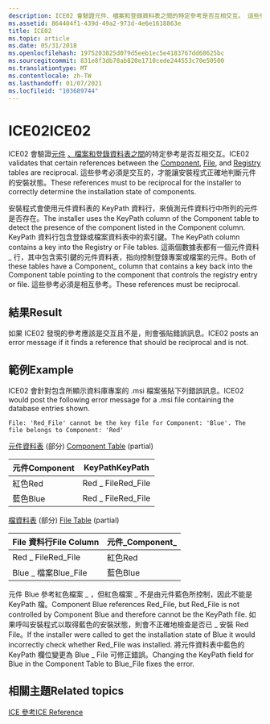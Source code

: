 ```yaml
---
description: ICE02 會驗證元件、檔案和登錄資料表之間的特定參考是否互相交互。 這些參考必須是交互的，才能讓安裝程式正確地判斷元件的安裝狀態。
ms.assetid: 864404f1-439d-49a2-973d-4e6e1618863e
title: ICE02
ms.topic: article
ms.date: 05/31/2018
ms.openlocfilehash: 1975203825d079d5eeb1ec5e4183767dd68625bc
ms.sourcegitcommit: 831e8f3db78ab820e1710cede244553c70e50500
ms.translationtype: MT
ms.contentlocale: zh-TW
ms.lasthandoff: 01/07/2021
ms.locfileid: "103689744"
---
```

# <a name="ice02"></a><span data-ttu-id="c1b09-104">ICE02</span><span class="sxs-lookup"><span data-stu-id="c1b09-104">ICE02</span></span>

<span data-ttu-id="c1b09-105">ICE02 會驗證[元件](component-table.md) [、檔案和登錄](file-table.md)[資料表之間](registry-table.md)的特定參考是否互相交互。</span><span class="sxs-lookup"><span data-stu-id="c1b09-105">ICE02 validates that certain references between the [Component](component-table.md), [File](file-table.md), and [Registry](registry-table.md) tables are reciprocal.</span></span> <span data-ttu-id="c1b09-106">這些參考必須是交互的，才能讓安裝程式正確地判斷元件的安裝狀態。</span><span class="sxs-lookup"><span data-stu-id="c1b09-106">These references must to be reciprocal for the installer to correctly determine the installation state of components.</span></span>

<span data-ttu-id="c1b09-107">安裝程式會使用元件資料表的 KeyPath 資料行，來偵測元件資料行中所列的元件是否存在。</span><span class="sxs-lookup"><span data-stu-id="c1b09-107">The installer uses the KeyPath column of the Component table to detect the presence of the component listed in the Component column.</span></span> <span data-ttu-id="c1b09-108">KeyPath 資料行包含登錄或檔案資料表中的索引鍵。</span><span class="sxs-lookup"><span data-stu-id="c1b09-108">The KeyPath column contains a key into the Registry or File tables.</span></span> <span data-ttu-id="c1b09-109">這兩個數據表都有一個元件資料 \_ 行，其中包含索引鍵的元件資料表，指向控制登錄專案或檔案的元件。</span><span class="sxs-lookup"><span data-stu-id="c1b09-109">Both of these tables have a Component\_ column that contains a key back into the Component table pointing to the component that controls the registry entry or file.</span></span> <span data-ttu-id="c1b09-110">這些參考必須是相互參考。</span><span class="sxs-lookup"><span data-stu-id="c1b09-110">These references must be reciprocal.</span></span>

## <a name="result"></a><span data-ttu-id="c1b09-111">結果</span><span class="sxs-lookup"><span data-stu-id="c1b09-111">Result</span></span>

<span data-ttu-id="c1b09-112">如果 ICE02 發現的參考應該是交互且不是，則會張貼錯誤訊息。</span><span class="sxs-lookup"><span data-stu-id="c1b09-112">ICE02 posts an error message if it finds a reference that should be reciprocal and is not.</span></span>

## <a name="example"></a><span data-ttu-id="c1b09-113">範例</span><span class="sxs-lookup"><span data-stu-id="c1b09-113">Example</span></span>

<span data-ttu-id="c1b09-114">ICE02 會針對包含所顯示資料庫專案的 .msi 檔案張貼下列錯誤訊息。</span><span class="sxs-lookup"><span data-stu-id="c1b09-114">ICE02 would post the following error message for a .msi file containing the database entries shown.</span></span>

``` syntax
File: 'Red_File' cannot be the key file for Component: 'Blue'. The file belongs to Component: 'Red'
```

<span data-ttu-id="c1b09-115">[元件資料表](component-table.md) (部分) </span><span class="sxs-lookup"><span data-stu-id="c1b09-115">[Component Table](component-table.md) (partial)</span></span>



| <span data-ttu-id="c1b09-116">元件</span><span class="sxs-lookup"><span data-stu-id="c1b09-116">Component</span></span> | <span data-ttu-id="c1b09-117">KeyPath</span><span class="sxs-lookup"><span data-stu-id="c1b09-117">KeyPath</span></span>   |
|-----------|-----------|
| <span data-ttu-id="c1b09-118">紅色</span><span class="sxs-lookup"><span data-stu-id="c1b09-118">Red</span></span>       | <span data-ttu-id="c1b09-119">Red \_ File</span><span class="sxs-lookup"><span data-stu-id="c1b09-119">Red\_File</span></span> |
| <span data-ttu-id="c1b09-120">藍色</span><span class="sxs-lookup"><span data-stu-id="c1b09-120">Blue</span></span>      | <span data-ttu-id="c1b09-121">Red \_ File</span><span class="sxs-lookup"><span data-stu-id="c1b09-121">Red\_File</span></span> |



 

<span data-ttu-id="c1b09-122">[檔資料表](file-table.md) (部分) </span><span class="sxs-lookup"><span data-stu-id="c1b09-122">[File Table](file-table.md) (partial)</span></span>



| <span data-ttu-id="c1b09-123">File 資料行</span><span class="sxs-lookup"><span data-stu-id="c1b09-123">File Column</span></span> | <span data-ttu-id="c1b09-124">元件\_</span><span class="sxs-lookup"><span data-stu-id="c1b09-124">Component\_</span></span> |
|-------------|-------------|
| <span data-ttu-id="c1b09-125">Red \_ File</span><span class="sxs-lookup"><span data-stu-id="c1b09-125">Red\_File</span></span>   | <span data-ttu-id="c1b09-126">紅色</span><span class="sxs-lookup"><span data-stu-id="c1b09-126">Red</span></span>         |
| <span data-ttu-id="c1b09-127">Blue \_ 檔案</span><span class="sxs-lookup"><span data-stu-id="c1b09-127">Blue\_File</span></span>  | <span data-ttu-id="c1b09-128">藍色</span><span class="sxs-lookup"><span data-stu-id="c1b09-128">Blue</span></span>        |



 

<span data-ttu-id="c1b09-129">元件 Blue 參考紅色檔案 \_ ，但紅色檔案 \_ 不是由元件藍色所控制，因此不能是 KeyPath 檔。</span><span class="sxs-lookup"><span data-stu-id="c1b09-129">Component Blue references Red\_File, but Red\_File is not controlled by Component Blue and therefore cannot be the KeyPath file.</span></span> <span data-ttu-id="c1b09-130">如果呼叫安裝程式以取得藍色的安裝狀態，則會不正確地檢查是否已 \_ 安裝 Red File。</span><span class="sxs-lookup"><span data-stu-id="c1b09-130">If the installer were called to get the installation state of Blue it would incorrectly check whether Red\_File was installed.</span></span> <span data-ttu-id="c1b09-131">將元件資料表中藍色的 KeyPath 欄位變更為 Blue \_ File 可修正錯誤。</span><span class="sxs-lookup"><span data-stu-id="c1b09-131">Changing the KeyPath field for Blue in the Component Table to Blue\_File fixes the error.</span></span>

## <a name="related-topics"></a><span data-ttu-id="c1b09-132">相關主題</span><span class="sxs-lookup"><span data-stu-id="c1b09-132">Related topics</span></span>

<dl> <dt>

[<span data-ttu-id="c1b09-133">ICE 參考</span><span class="sxs-lookup"><span data-stu-id="c1b09-133">ICE Reference</span></span>](ice-reference.md)
</dt> </dl>

 

 




